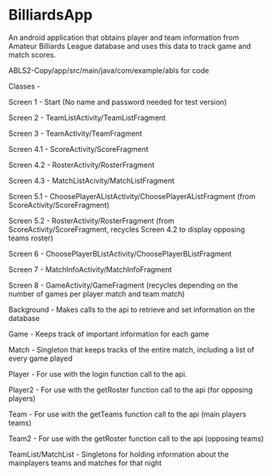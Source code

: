 # BilliardsApp
An android application that obtains player and team information from Amateur Billiards League database and uses this data to track game and match scores. 

ABLS2-Copy/app/src/main/java/com/example/abls for code 

Classes -

Screen 1 - Start (No name and password needed for test version)

Screen 2 - TeamListActivity/TeamListFragment

Screen 3 - TeamActivity/TeamFragment

Screen 4.1 - ScoreActivity/ScoreFragment

Screen 4.2 - RosterActivity/RosterFragment

Screen 4.3 - MatchListAcivity/MatchListFragment

Screen 5.1 - ChoosePlayerAListActivity/ChoosePlayerAListFragment (from ScoreActivity/ScoreFragment)

Screen 5.2 - RosterActivity/RosterFragment (from ScoreActivity/ScoreFragment, recycles Screen 4.2 to display opposing teams roster)

Screen 6 - ChoosePlayerBListActivity/ChoosePlayerBListFragment

Screen 7 - MatchInfoActivity/MatchInfoFragment 

Screen 8 - GameActivity/GameFragment (recycles depending on the number of games per player match and team match)


Background - Makes calls to the api to retrieve and set information on the database

Game - Keeps track of important information for each game

Match - Singleton that keeps tracks of the entire match, including a list of every game played

Player - For use with the login function call to the api.

Player2 - For use with the getRoster function call to the api (for opposing players)

Team - For use with the getTeams function call to the api (main players teams)

Team2 - For use with the getRoster function call to the api (opposing teams)

TeamList/MatchList - Singletons for holding information about the mainplayers teams and matches for that night

